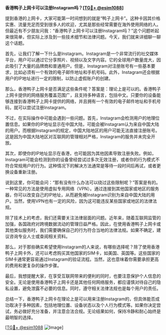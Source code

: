 **香港鸭子上网卡可以注册Instagram吗？[[TG💪+ @esim1088](https://t.me/s/esim1088)]**

提到香港的上网卡，大家可能第一时间想到的就是“鸭子上网卡”。这种卡因其价格实惠、流量充足而受到很多人的欢迎，尤其是那些经常需要在海外使用网络的人。但最近有不少朋友问我：“香港鸭子上网卡可以注册Instagram吗？”这个问题听起来很简单，但实际上涉及到一些技术细节和法律问题。今天，我们就来详细聊一聊这个话题。

首先，让我们了解一下什么是Instagram。Instagram是一个非常流行的社交媒体平台，用户可以通过它分享照片、视频以及文字内容。它的全球用户数量庞大，因此吸引了大量的品牌商和普通用户。但是，Instagram对注册账号有一些基本要求，比如必须有一个有效的电子邮件地址和手机号码。此外，Instagram还会根据用户的IP地址进行一定的限制，以防止虚假账户的创建。

那么，香港鸭子上网卡是否满足这些条件呢？答案是：理论上是可以的。香港鸭子上网卡提供的网络服务覆盖范围广，且支持多种语言，包括中文。只要你的设备能够连接到香港鸭子上网卡提供的网络，并且拥有一个有效的电子邮件地址和手机号码，就可以尝试注册Instagram。

不过，在实际操作中可能会遇到一些问题。首先，Instagram会检测用户的地理位置信息。如果你的IP地址显示在中国大陆，可能会被Instagram认为来自中国大陆的用户。而根据Instagram的规定，中国大陆地区的用户可能无法直接注册账号。这是因为中国大陆地区对互联网的管理相对严格，Instagram的服务并未完全开放。

其次，即使你的IP地址显示在香港，也可能因为其他因素导致注册失败。例如，Instagram可能会检测到你的设备曾经尝试过多次无效注册，或者你的行为模式不符合常规用户的行为。这种情况下的解决方法通常是等待一段时间后再试，或者更换设备重新注册。

说到这里，你可能会问：“那有没有什么办法可以绕过这些限制呢？”答案是有的。一种常见的方法是使用虚拟专用网络（VPN）。通过连接到其他国家或地区的服务器，你可以改变自己的IP地址，从而避免被Instagram识别为来自中国大陆的用户。当然，使用VPN也有一定的风险，因为这可能违反某些国家或地区的法律法规。

除了技术上的考虑，我们还需要关注法律层面的问题。近年来，随着互联网监管的加强，各国政府对跨境数据流动的管理日益严格。因此，在使用香港鸭子上网卡或其他类似服务时，我们需要确保自己的行为符合当地的法律法规。如果不确定，建议咨询专业人士或查阅相关资料。

那么，对于那些确实希望使用Instagram的人来说，有哪些选择呢？除了使用香港鸭子上网卡外，还可以考虑购买其他国家的SIM卡，如美国、英国等。这些国家的SIM卡通常更容易通过Instagram的验证流程。当然，这也意味着你需要承担更高的费用和更复杂的操作步骤。

最后，我想提醒大家，在享受互联网带来的便利的同时，也要注意保护个人信息的安全。无论是使用香港鸭子上网卡还是其他任何网络服务，都应谨慎对待自己的隐私设置，避免泄露不必要的信息。同时，遵守相关法律法规也是每个用户的责任。

总结一下，香港鸭子上网卡在理论上是可以用来注册Instagram的，但具体能否成功取决于多种因素，包括地理位置、设备状态以及个人行为模式等。如果你决定尝试，务必做好充分准备，并注意合法合规。无论结果如何，保持冷静和耐心始终是最明智的选择。

[[TG💪+ @esim1088](https://t.me/s/esim1088) ![Image](https://i.postimg.cc/4NQfJmqS/Snipaste-2025-05-13-00-14-12.png)]